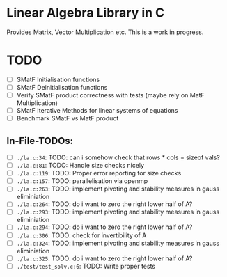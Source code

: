 # Linear Algebra Library in C

Provides Matrix, Vector Multiplication etc. This is a work in progress.

# TODO

- [ ] SMatF Initialisation functions
- [ ] SMatF Deinitialisation functions
- [ ] Verify SMatF product correctness with tests (maybe rely on MatF Multiplication)
- [ ] SMatF Iterative Methods for linear systems of equations
- [ ] Benchmark SMatF vs MatF product

## In-File-TODOs:

- [ ] `./la.c:34`: TODO: can i somehow check that rows * cols = sizeof vals?
- [ ] `./la.c:81`: TODO: Handle size checks nicely
- [ ] `./la.c:119`: TODO: Proper error reporting for size checks
- [ ] `./la.c:157`: TODO: parallelisation via openmp
- [ ] `./la.c:263`: TODO: implement pivoting and stability measures in gauss eliminiation
- [ ] `./la.c:264`: TODO: do i want to zero the right lower half of A?
- [ ] `./la.c:293`: TODO: implement pivoting and stability measures in gauss eliminiation
- [ ] `./la.c:294`: TODO: do i want to zero the right lower half of A?
- [ ] `./la.c:306`: TODO: check for invertibility of A
- [ ] `./la.c:324`: TODO: implement pivoting and stability measures in gauss eliminiation
- [ ] `./la.c:325`: TODO: do i want to zero the right lower half of A?
- [ ] `./test/test_solv.c:6`: TODO: Write proper tests
